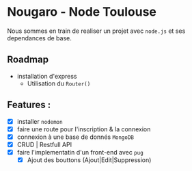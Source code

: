 
# Nougaro - Node Toulouse

Nous sommes en train de realiser un projet avec `node.js`
et ses dependances de base.
## Roadmap

- installation d'express
    - Utilisation du `Router()`




## Features :

- [x]  installer `nodemon`
- [x]  faire une route pour l'inscription & la connexion 
- [x]  connexion à une base de donnés `MongoDB`
- [x]  CRUD | Restfull API
- [x]   faire l'implementatin d'un front-end avec `pug`
    - [x] Ajout des bouttons (Ajout|Edit|Suppression)
